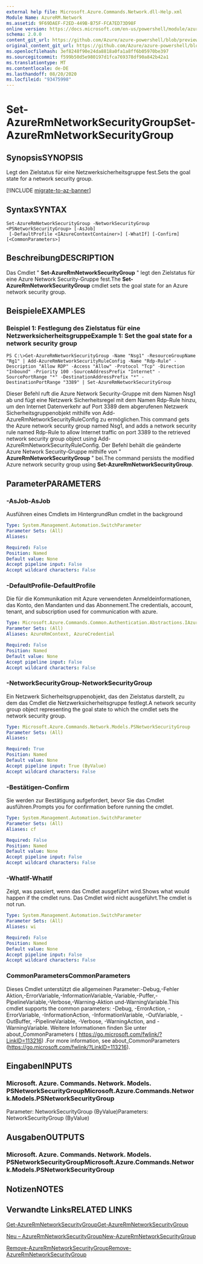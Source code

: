 ```yaml
---
external help file: Microsoft.Azure.Commands.Network.dll-Help.xml
Module Name: AzureRM.Network
ms.assetid: 9F69DAEF-F2ED-449B-B75F-FCA7ED73D98F
online version: https://docs.microsoft.com/en-us/powershell/module/azurerm.network/set-azurermnetworksecuritygroup
schema: 2.0.0
content_git_url: https://github.com/Azure/azure-powershell/blob/preview/src/ResourceManager/Network/Commands.Network/help/Set-AzureRmNetworkSecurityGroup.md
original_content_git_url: https://github.com/Azure/azure-powershell/blob/preview/src/ResourceManager/Network/Commands.Network/help/Set-AzureRmNetworkSecurityGroup.md
ms.openlocfilehash: 3ef8248f90e24da8818a0fa1a8ff6b05970be397
ms.sourcegitcommit: f599b50d5e980197d1fca769378df90a842b42a1
ms.translationtype: MT
ms.contentlocale: de-DE
ms.lasthandoff: 08/20/2020
ms.locfileid: "93475998"
---
```

# <span data-ttu-id="0a483-101">Set-AzureRmNetworkSecurityGroup</span><span class="sxs-lookup"><span data-stu-id="0a483-101">Set-AzureRmNetworkSecurityGroup</span></span>

## <span data-ttu-id="0a483-102">Synopsis</span><span class="sxs-lookup"><span data-stu-id="0a483-102">SYNOPSIS</span></span>
<span data-ttu-id="0a483-103">Legt den Zielstatus für eine Netzwerksicherheitsgruppe fest.</span><span class="sxs-lookup"><span data-stu-id="0a483-103">Sets the goal state for a network security group.</span></span>

[!INCLUDE [migrate-to-az-banner](../../includes/migrate-to-az-banner.md)]

## <span data-ttu-id="0a483-104">Syntax</span><span class="sxs-lookup"><span data-stu-id="0a483-104">SYNTAX</span></span>

```
Set-AzureRmNetworkSecurityGroup -NetworkSecurityGroup <PSNetworkSecurityGroup> [-AsJob]
 [-DefaultProfile <IAzureContextContainer>] [-WhatIf] [-Confirm] [<CommonParameters>]
```

## <span data-ttu-id="0a483-105">Beschreibung</span><span class="sxs-lookup"><span data-stu-id="0a483-105">DESCRIPTION</span></span>
<span data-ttu-id="0a483-106">Das Cmdlet " **Set-AzureRmNetworkSecurityGroup** " legt den Zielstatus für eine Azure Network Security-Gruppe fest.</span><span class="sxs-lookup"><span data-stu-id="0a483-106">The **Set-AzureRmNetworkSecurityGroup** cmdlet sets the goal state for an Azure network security group.</span></span>

## <span data-ttu-id="0a483-107">Beispiele</span><span class="sxs-lookup"><span data-stu-id="0a483-107">EXAMPLES</span></span>

### <span data-ttu-id="0a483-108">Beispiel 1: Festlegung des Zielstatus für eine Netzwerksicherheitsgruppe</span><span class="sxs-lookup"><span data-stu-id="0a483-108">Example 1: Set the goal state for a network security group</span></span>
```
PS C:\>Get-AzureRmNetworkSecurityGroup -Name "Nsg1" -ResourceGroupName "Rg1" | Add-AzureRmNetworkSecurityRuleConfig -Name "Rdp-Rule" -Description "Allow RDP" -Access "Allow" -Protocol "Tcp" -Direction "Inbound" -Priority 100 -SourceAddressPrefix "Internet" -SourcePortRange "*" -DestinationAddressPrefix "*" -DestinationPortRange "3389" | Set-AzureRmNetworkSecurityGroup
```

<span data-ttu-id="0a483-109">Dieser Befehl ruft die Azure Network Security-Gruppe mit dem Namen Nsg1 ab und fügt eine Netzwerk Sicherheitsregel mit dem Namen Rdp-Rule hinzu, um den Internet Datenverkehr auf Port 3389 dem abgerufenen Netzwerk Sicherheitsgruppenobjekt mithilfe von Add-AzureRmNetworkSecurityRuleConfig zu ermöglichen.</span><span class="sxs-lookup"><span data-stu-id="0a483-109">This command gets the Azure network security group named Nsg1, and adds a network security rule named Rdp-Rule to allow Internet traffic on port 3389 to the retrieved network security group object using Add-AzureRmNetworkSecurityRuleConfig.</span></span>
<span data-ttu-id="0a483-110">Der Befehl behält die geänderte Azure Network Security-Gruppe mithilfe von " **AzureRmNetworkSecurityGroup** " bei.</span><span class="sxs-lookup"><span data-stu-id="0a483-110">The command persists the modified Azure network security group using **Set-AzureRmNetworkSecurityGroup**.</span></span>

## <span data-ttu-id="0a483-111">Parameter</span><span class="sxs-lookup"><span data-stu-id="0a483-111">PARAMETERS</span></span>

### <span data-ttu-id="0a483-112">-AsJob</span><span class="sxs-lookup"><span data-stu-id="0a483-112">-AsJob</span></span>
<span data-ttu-id="0a483-113">Ausführen eines Cmdlets im Hintergrund</span><span class="sxs-lookup"><span data-stu-id="0a483-113">Run cmdlet in the background</span></span>

```yaml
Type: System.Management.Automation.SwitchParameter
Parameter Sets: (All)
Aliases:

Required: False
Position: Named
Default value: None
Accept pipeline input: False
Accept wildcard characters: False
```

### <span data-ttu-id="0a483-114">-DefaultProfile</span><span class="sxs-lookup"><span data-stu-id="0a483-114">-DefaultProfile</span></span>
<span data-ttu-id="0a483-115">Die für die Kommunikation mit Azure verwendeten Anmeldeinformationen, das Konto, den Mandanten und das Abonnement.</span><span class="sxs-lookup"><span data-stu-id="0a483-115">The credentials, account, tenant, and subscription used for communication with azure.</span></span>

```yaml
Type: Microsoft.Azure.Commands.Common.Authentication.Abstractions.IAzureContextContainer
Parameter Sets: (All)
Aliases: AzureRmContext, AzureCredential

Required: False
Position: Named
Default value: None
Accept pipeline input: False
Accept wildcard characters: False
```

### <span data-ttu-id="0a483-116">-NetworkSecurityGroup</span><span class="sxs-lookup"><span data-stu-id="0a483-116">-NetworkSecurityGroup</span></span>
<span data-ttu-id="0a483-117">Ein Netzwerk Sicherheitsgruppenobjekt, das den Zielstatus darstellt, zu dem das Cmdlet die Netzwerksicherheitsgruppe festlegt.</span><span class="sxs-lookup"><span data-stu-id="0a483-117">A network security group object representing the goal state to which the cmdlet sets the network security group.</span></span>

```yaml
Type: Microsoft.Azure.Commands.Network.Models.PSNetworkSecurityGroup
Parameter Sets: (All)
Aliases:

Required: True
Position: Named
Default value: None
Accept pipeline input: True (ByValue)
Accept wildcard characters: False
```

### <span data-ttu-id="0a483-118">-Bestätigen</span><span class="sxs-lookup"><span data-stu-id="0a483-118">-Confirm</span></span>
<span data-ttu-id="0a483-119">Sie werden zur Bestätigung aufgefordert, bevor Sie das Cmdlet ausführen.</span><span class="sxs-lookup"><span data-stu-id="0a483-119">Prompts you for confirmation before running the cmdlet.</span></span>

```yaml
Type: System.Management.Automation.SwitchParameter
Parameter Sets: (All)
Aliases: cf

Required: False
Position: Named
Default value: None
Accept pipeline input: False
Accept wildcard characters: False
```

### <span data-ttu-id="0a483-120">-WhatIf</span><span class="sxs-lookup"><span data-stu-id="0a483-120">-WhatIf</span></span>
<span data-ttu-id="0a483-121">Zeigt, was passiert, wenn das Cmdlet ausgeführt wird.</span><span class="sxs-lookup"><span data-stu-id="0a483-121">Shows what would happen if the cmdlet runs.</span></span> <span data-ttu-id="0a483-122">Das Cmdlet wird nicht ausgeführt.</span><span class="sxs-lookup"><span data-stu-id="0a483-122">The cmdlet is not run.</span></span>

```yaml
Type: System.Management.Automation.SwitchParameter
Parameter Sets: (All)
Aliases: wi

Required: False
Position: Named
Default value: None
Accept pipeline input: False
Accept wildcard characters: False
```

### <span data-ttu-id="0a483-123">CommonParameters</span><span class="sxs-lookup"><span data-stu-id="0a483-123">CommonParameters</span></span>
<span data-ttu-id="0a483-124">Dieses Cmdlet unterstützt die allgemeinen Parameter:-Debug,-Fehler Aktion,-ErrorVariable,-InformationVariable,-Variable,-Puffer,-PipelineVariable,-Verbose,-Warning-Aktion und-WarningVariable.</span><span class="sxs-lookup"><span data-stu-id="0a483-124">This cmdlet supports the common parameters: -Debug, -ErrorAction, -ErrorVariable, -InformationAction, -InformationVariable, -OutVariable, -OutBuffer, -PipelineVariable, -Verbose, -WarningAction, and -WarningVariable.</span></span> <span data-ttu-id="0a483-125">Weitere Informationen finden Sie unter about_CommonParameters ( https://go.microsoft.com/fwlink/?LinkID=113216) .</span><span class="sxs-lookup"><span data-stu-id="0a483-125">For more information, see about_CommonParameters (https://go.microsoft.com/fwlink/?LinkID=113216).</span></span>

## <span data-ttu-id="0a483-126">Eingaben</span><span class="sxs-lookup"><span data-stu-id="0a483-126">INPUTS</span></span>

### <span data-ttu-id="0a483-127">Microsoft. Azure. Commands. Network. Models. PSNetworkSecurityGroup</span><span class="sxs-lookup"><span data-stu-id="0a483-127">Microsoft.Azure.Commands.Network.Models.PSNetworkSecurityGroup</span></span>
<span data-ttu-id="0a483-128">Parameter: NetworkSecurityGroup (ByValue)</span><span class="sxs-lookup"><span data-stu-id="0a483-128">Parameters: NetworkSecurityGroup (ByValue)</span></span>

## <span data-ttu-id="0a483-129">Ausgaben</span><span class="sxs-lookup"><span data-stu-id="0a483-129">OUTPUTS</span></span>

### <span data-ttu-id="0a483-130">Microsoft. Azure. Commands. Network. Models. PSNetworkSecurityGroup</span><span class="sxs-lookup"><span data-stu-id="0a483-130">Microsoft.Azure.Commands.Network.Models.PSNetworkSecurityGroup</span></span>

## <span data-ttu-id="0a483-131">Notizen</span><span class="sxs-lookup"><span data-stu-id="0a483-131">NOTES</span></span>

## <span data-ttu-id="0a483-132">Verwandte Links</span><span class="sxs-lookup"><span data-stu-id="0a483-132">RELATED LINKS</span></span>

[<span data-ttu-id="0a483-133">Get-AzureRmNetworkSecurityGroup</span><span class="sxs-lookup"><span data-stu-id="0a483-133">Get-AzureRmNetworkSecurityGroup</span></span>](./Get-AzureRmNetworkSecurityGroup.md)

[<span data-ttu-id="0a483-134">Neu – AzureRmNetworkSecurityGroup</span><span class="sxs-lookup"><span data-stu-id="0a483-134">New-AzureRmNetworkSecurityGroup</span></span>](./New-AzureRmNetworkSecurityGroup.md)

[<span data-ttu-id="0a483-135">Remove-AzureRmNetworkSecurityGroup</span><span class="sxs-lookup"><span data-stu-id="0a483-135">Remove-AzureRmNetworkSecurityGroup</span></span>](./Remove-AzureRmNetworkSecurityGroup.md)


